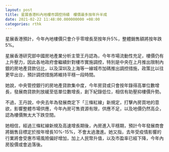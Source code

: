 ```yaml
---
layout: post
title: 星展香港料內地樓市調控持續　樓價最多按年升半成
date: 2021-02-22 11:48:00.000000000 +08:00
categories: rthk
---
```


星展香港預計，今年內地樓價只會介乎零增長至按年升5%，整體銷售額將按年跌5%。

星展香港研究部中國房地產業分析主管王丹認為，今年市場流動性充足，樓價仍有上升壓力，因此各地政府會繼續針對樓市實施調控，特別是中央在上月推出限制內銀的房地產貸款佔比，以及深圳及上海等一線城市加碼推出調控措施，政策比以往更早出台，預計調控措施將維持平穩一段時間。

她說，中央管控銀行的房地產貸款集中度，今年房貸或只會按年錄得高單位數增長，發展商貸款則放緩至低單位數增長，創下紀錄低位，相信有助壓抑樓價升勢。

不過，王丹說，中央去年為發展商定下「三條紅線」新規定，打擊內房買地的意欲，影響整體市場供應，今年內房可售資源有限，供應不足，以及地價仍然高企，認為樓價無太大下跌空間。

她相信，經過三條紅線新規及高速增長期後，內房進入平穩期，預計今年發展商會將銷售目標定於按年增長10%-15%，不會太過激進。她又指，去年受疫情影響的行業將會受惠市場風險偏好增加，加上人民幣升值，以及市盈率已經下降，今年內房股價或會追落後。
